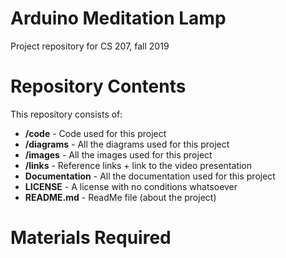 # Arduino Meditation Lamp
Project repository for CS 207, fall 2019

# Repository Contents
This repository consists of:
* **/code** - Code used for this project
* **/diagrams** - All the diagrams used for this project
* **/images** - All the images used for this project
* **/links** - Reference links + link to the video presentation
* **Documentation** - All the documentation used for this project
* **LICENSE** - A license with no conditions whatsoever
* **README.md** - ReadMe file (about the project)

# Materials Required
